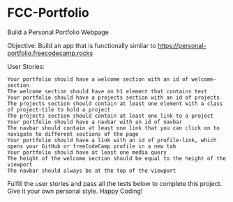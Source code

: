 # FCC-Portfolio

Build a Personal Portfolio Webpage

Objective: Build an app that is functionally similar to https://personal-portfolio.freecodecamp.rocks

User Stories:

    Your portfolio should have a welcome section with an id of welcome-section
    The welcome section should have an h1 element that contains text
    Your portfolio should have a projects section with an id of projects
    The projects section should contain at least one element with a class of project-tile to hold a project
    The projects section should contain at least one link to a project
    Your portfolio should have a navbar with an id of navbar
    The navbar should contain at least one link that you can click on to navigate to different sections of the page
    Your portfolio should have a link with an id of profile-link, which opens your GitHub or freeCodeCamp profile in a new tab
    Your portfolio should have at least one media query
    The height of the welcome section should be equal to the height of the viewport
    The navbar should always be at the top of the viewport

Fulfill the user stories and pass all the tests below to complete this project. Give it your own personal style. Happy Coding!
